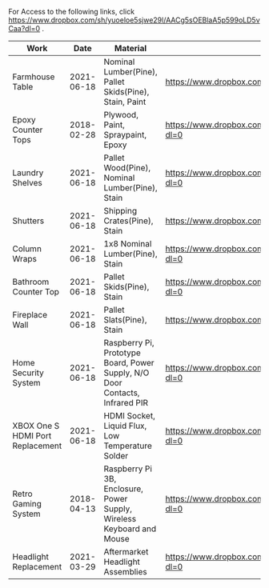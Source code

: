 For Access to the following links, click https://www.dropbox.com/sh/yuoeloe5sjwe29l/AACg5sOEBlaA5p599oLD5vCaa?dl=0 .

Work | Date | Material | Link
---------|---------|---------|---------
Farmhouse Table | 2021-06-18 | Nominal Lumber(Pine), Pallet Skids(Pine), Stain, Paint | https://www.dropbox.com/sh/iygc3j2wiboa14x/AABk0GZO1gjf8knzSz6jq_MLa?dl=0
Epoxy Counter Tops | 2018-02-28 | Plywood, Paint, Spraypaint, Epoxy | https://www.dropbox.com/sh/tkyqkjmq2h5nj3e/AAA4bWD3RdFjNXXX-ScKQohza?dl=0
Laundry Shelves | 2021-06-18 | Pallet Wood(Pine), Nominal Lumber(Pine), Stain | https://www.dropbox.com/sh/4a969x356gqjui2/AADAb9JEFayJHmKjZWXMJu5Qa?dl=0
Shutters | 2021-06-18 | Shipping Crates(Pine), Stain | https://www.dropbox.com/sh/t4xyddnp8vyjkdc/AAC2Ar1DLyidwLhcfGAgrY3Za?dl=0
Column Wraps | 2021-06-18 | 1x8 Nominal Lumber(Pine), Stain | https://www.dropbox.com/sh/mo0wmigmcr7tc88/AAAnwlkHY2GeKJgTgMIYwWDCa?dl=0
Bathroom Counter Top | 2021-06-18 | Pallet Skids(Pine), Stain | https://www.dropbox.com/sh/rf9q4she7q4xz5g/AACGRsQkIik7Dy-4D17p5H41a?dl=0
Fireplace Wall | 2021-06-18 | Pallet Slats(Pine), Stain | https://www.dropbox.com/sh/wesaxixpi2bf2pr/AADGp5lZNuyxqJskqhXvO8X-a?dl=0
Home Security System | 2021-06-18 | Raspberry Pi, Prototype Board, Power Supply, N/O Door Contacts, Infrared PIR | https://www.dropbox.com/sh/4n87ooi7g5894m2/AAB3sTWtiD6VUk6LDksOPVdca?dl=0
XBOX One S HDMI Port Replacement | 2021-06-18 | HDMI Socket, Liquid Flux, Low Temperature Solder | https://www.dropbox.com/sh/0uey4dke5j4crfk/AABnhF_aDP4DhqKHXV-MYUzca?dl=0
Retro Gaming System | 2018-04-13 | Raspberry Pi 3B, Enclosure, Power Supply, Wireless Keyboard and Mouse | https://www.dropbox.com/sh/ott73wdyzddyzfz/AACsPKkPAk71YlROLHZ-RY95a?dl=0
Headlight Replacement | 2021-03-29 | Aftermarket Headlight Assemblies | https://www.dropbox.com/sh/x13vxsc0z1yloph/AAB15THA7OaH1V21qoQY7Z5aa?dl=0

